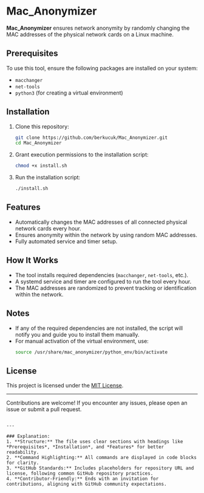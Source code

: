 # Mac_Anonymizer

**Mac_Anonymizer** ensures network anonymity by randomly changing the MAC addresses of the physical network cards on a Linux machine.

## Prerequisites
To use this tool, ensure the following packages are installed on your system:
- `macchanger`
- `net-tools`
- `python3` (for creating a virtual environment)

## Installation
1. Clone this repository:
   ```bash
   git clone https://github.com/berkucuk/Mac_Anonymizer.git
   cd Mac_Anonymizer
   
2. Grant execution permissions to the installation script:
   ```bash
   chmod +x install.sh
   ```

3. Run the installation script:
   ```bash
   ./install.sh
   ```

## Features
- Automatically changes the MAC addresses of all connected physical network cards every hour.
- Ensures anonymity within the network by using random MAC addresses.
- Fully automated service and timer setup.

## How It Works
- The tool installs required dependencies (`macchanger`, `net-tools`, etc.).
- A systemd service and timer are configured to run the tool every hour.
- The MAC addresses are randomized to prevent tracking or identification within the network.

## Notes
- If any of the required dependencies are not installed, the script will notify you and guide you to install them manually.
- For manual activation of the virtual environment, use:
  ```bash
  source /usr/share/mac_anonymizer/python_env/bin/activate
  ```

## License
This project is licensed under the [MIT License](LICENSE).

---

Contributions are welcome! If you encounter any issues, please open an issue or submit a pull request.
```

---

### Explanation:
1. **Structure:** The file uses clear sections with headings like *Prerequisites*, *Installation*, and *Features* for better readability.
2. **Command Highlighting:** All commands are displayed in code blocks for clarity.
3. **GitHub Standards:** Includes placeholders for repository URL and license, following common GitHub repository practices.
4. **Contributor-Friendly:** Ends with an invitation for contributions, aligning with GitHub community expectations.
